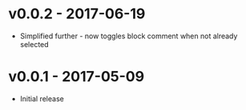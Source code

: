 # v0.0.2 - 2017-06-19
- Simplified further - now toggles block comment when not already selected

# v0.0.1 - 2017-05-09
- Initial release
